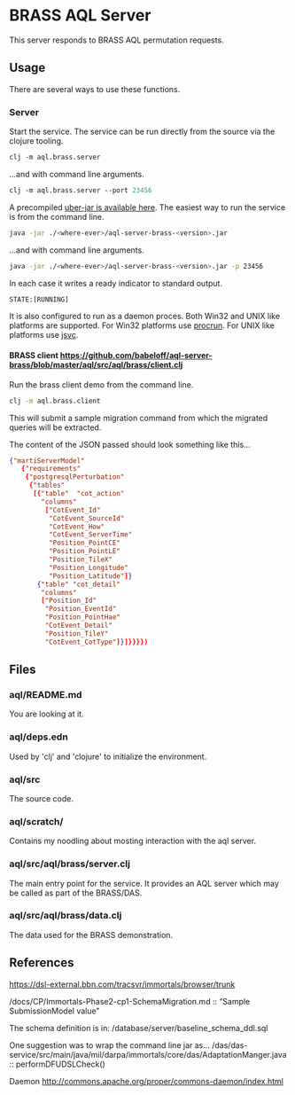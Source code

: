 # BRASS AQL Server

This server responds to BRASS AQL permutation requests.


## Usage

There are several ways to use these functions.

### Server
Start the service.
The service can be run directly from the source via the clojure tooling.

```clj
clj -m aql.brass.server
```
...and with command line arguments.

```clj
clj -m aql.brass.server --port 23456
```


A precompiled [uber-jar is available here](https//nexus.isis.vanderbilt.edu/repository/maven-snapshots).
The easiest way to run the service is from the command line.
```bash
java -jar ./<where-ever>/aql-server-brass-<version>.jar
```

...and with command line arguments.

```bash
java -jar ./<where-ever>/aql-server-brass-<version>.jar -p 23456
```

In each case it writes a ready indicator to standard output.

```bash
STATE:[RUNNING]
```

It is also configured to run as a daemon proces.
Both Win32 and UNIX like platforms are supported.
For Win32 platforms use [procrun](http://commons.apache.org/proper/commons-daemon/procrun.html).
For UNIX like platforms use [jsvc](http://commons.apache.org/proper/commons-daemon/jsvc.html).

#### BRASS client https://github.com/babeloff/aql-server-brass/blob/master/aql/src/aql/brass/client.clj

Run the brass client demo from the command line.

```bash
clj -m aql.brass.client
```

This will submit a sample migration command from which the migrated queries will be extracted.

The content of the JSON passed should look something like this...

```json
{"martiServerModel"
   {"requirements"
    {"postgresqlPerturbation"
     {"tables"
      [{"table"  "cot_action"
        "columns"
         ["CotEvent_Id"
          "CotEvent_SourceId"
          "CotEvent_How"
          "CotEvent_ServerTime"
          "Position_PointCE"
          "Position_PointLE"
          "Position_TileX"
          "Position_Longitude"
          "Position_Latitude"]}
       {"table" "cot_detail"
        "columns"
        ["Position_Id"
         "Position_EventId"
         "Position_PointHae"
         "CotEvent_Detail"
         "Position_TileY"
         "CotEvent_CotType"]}]}}}})
```

## Files

### aql/README.md

You are looking at it.

### aql/deps.edn

Used by 'clj' and 'clojure' to initialize the environment.

### aql/src

The source code.

### aql/scratch/

Contains my noodling about mosting interaction with the aql server.

### aql/src/aql/brass/server.clj

The main entry point for the service.
It provides an AQL server which may be called as part of the BRASS/DAS.

### aql/src/aql/brass/data.clj

The data used for the BRASS demonstration.

## References

https://dsl-external.bbn.com/tracsvr/immortals/browser/trunk

<svn>/docs/CP/Immortals-Phase2-cp1-SchemaMigration.md
 :: “Sample SubmissionModel value”

The schema definition is in:
<svn>/database/server/baseline_schema_ddl.sql

One suggestion was to wrap the command line jar as...
<svn>/das/das-service/src/main/java/mil/darpa/immortals/core/das/AdaptationManger.java
 :: performDFUDSLCheck()

Daemon http://commons.apache.org/proper/commons-daemon/index.html
